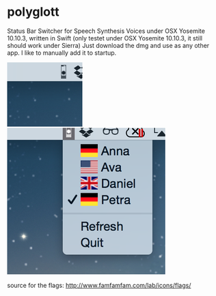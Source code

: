 # polyglott
Status Bar Switcher for Speech Synthesis Voices under OSX Yosemite 10.10.3, written in Swift
(only testet under OSX Yosemite 10.10.3, it still should work under Sierra)
Just download the dmg and use as any other app. I like to manually add it to startup.

![pic1](/readme_img/pic1.png)
![pic2](/readme_img/pic2.png)

source for the flags: http://www.famfamfam.com/lab/icons/flags/
